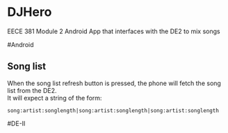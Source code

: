 DJHero
======

EECE 381 Module 2 Android App that interfaces with the DE2 to mix songs

#Android
## Song list
When the song list refresh button is pressed, the phone will fetch the song list from the DE2.  
It will expect a string of the form:
<pre>
<code>song:artist:songlength|song:artist:songlength|song:artist:songlength</code>
</pre>


#DE-II
